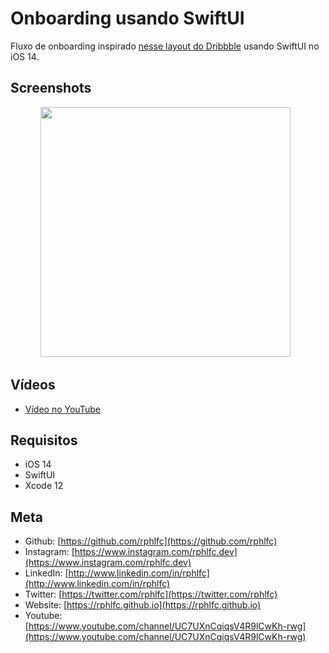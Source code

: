 # Onboarding usando SwiftUI
Fluxo de onboarding inspirado [nesse layout do Dribbble](https://dribbble.com/shots/13974508-Onboarding) usando SwiftUI no iOS 14.

## Screenshots
<p align="center">
    <img src="https://user-images.githubusercontent.com/16376748/113176466-e6950000-9222-11eb-9b91-5bf2673c6843.png" width="400"> &nbsp;
</p>

## Vídeos
- [Vídeo no YouTube](https://youtu.be/Epi9B5k_eMw)

## Requisitos
- iOS 14
- SwiftUI
- Xcode 12

## Meta
- Github: [https://github.com/rphlfc](https://github.com/rphlfc)
- Instagram: [https://www.instagram.com/rphlfc.dev](https://www.instagram.com/rphlfc.dev)
- LinkedIn: [http://www.linkedin.com/in/rphlfc](http://www.linkedin.com/in/rphlfc)
- Twitter: [https://twitter.com/rphlfc](https://twitter.com/rphlfc)
- Website: [https://rphlfc.github.io](https://rphlfc.github.io)
- Youtube: [https://www.youtube.com/channel/UC7UXnCqiqsV4R9lCwKh-rwg](https://www.youtube.com/channel/UC7UXnCqiqsV4R9lCwKh-rwg)





